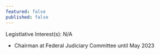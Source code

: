 ```yaml
---
featured: false
published: false
---
```

Legistlative Interest(s): N/A

* Chairman at Federal Judiciary Committee until May 2023